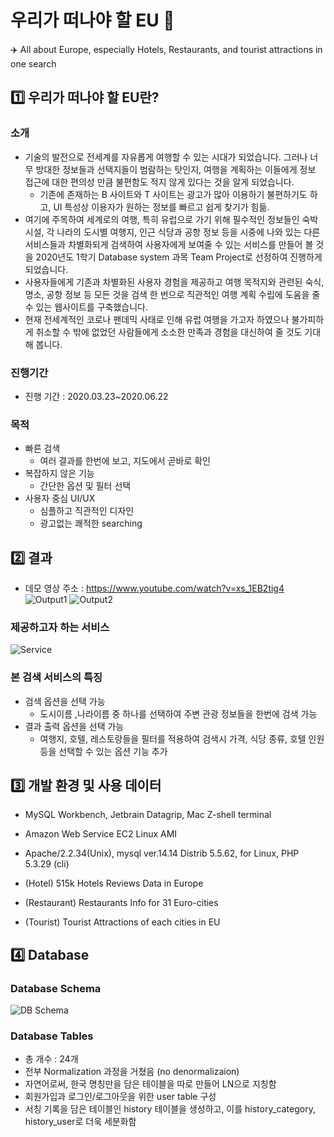 # 우리가 떠나야 할 EU 🌴
✈️ All about Europe, especially Hotels, Restaurants, and tourist attractions in one search
## 1️⃣ 우리가 떠나야 할 EU란?
### 소개
- 기술의 발전으로 전세계를 자유롭게 여행할 수 있는 시대가 되었습니다. 그러나 너무 방대한 정보들과 선택지들이 범람하는 탓인지, 여행을 계획하는 이들에게 정보 접근에 대한 편의성 만큼 불편함도 적지 않게 있다는 것을 알게 되었습니다.
  - 기존에 존재하는 B 사이트와 T 사이트는 광고가 많아 이용하기 불편하기도 하고, UI 특성상 이용자가 원하는 정보를 빠르고 쉽게 찾기가 힘듦.
- 여기에 주목하여 세계로의 여행, 특히 유럽으로 가기 위해 필수적인 정보들인 숙박시설, 각 나라의 도시별 여행지, 인근 식당과 공항 정보 등을 시중에 나와 있는 다른 서비스들과 차별화되게 검색하여 사용자에게 보여줄 수 있는 서비스를 만들어 볼 것을 2020년도 1학기 Database system 과목 Team Project로 선정하여 진행하게 되었습니다. 
- 사용자들에게 기존과 차별화된 사용자 경험을 제공하고 여행 목적지와 관련된 숙식, 명소, 공항 정보 등 모든 것을 검색 한 번으로 직관적인 여행 계획 수립에 도움을 줄 수 있는 웹사이트를 구축했습니다. 
- 현재 전세계적인 코로나 팬데믹 사태로 인해 유럽 여행을 가고자 하였으나 불가피하게 취소할 수 밖에 없었던 사람들에게 소소한 만족과 경험을 대신하여 줄 것도 기대해 봅니다.
### 진행기간
- 진행 기간 :  2020.03.23~2020.06.22
### 목적
- 빠른 검색
  - 여러 결과를 한번에 보고, 지도에서 곧바로 확인
- 복잡하지 않은 기능
  - 간단한 옵션 및 필터 선택
- 사용자 중심 UI/UX
  - 심플하고 직관적인 디자인
  - 광고없는 쾌적한 searching

## 2️⃣ 결과
- 데모 영상 주소 : https://www.youtube.com/watch?v=xs_1EB2tig4
![Output1](https://user-images.githubusercontent.com/29566893/127650332-0b31b9a9-2f6b-4cb6-bd15-efe05dbc0939.png)
![Output2](https://user-images.githubusercontent.com/29566893/127650470-507befba-5ced-4c14-af73-9f3d9b7d3651.png)
### 제공하고자 하는 서비스
![Service](https://user-images.githubusercontent.com/29566893/127650023-6e2e1790-38ea-4d46-90ad-135c97ad5cb3.png)
### 본 검색 서비스의 특징
- 검색 옵션을 선택 가능
  - 도시이름 ,나라이름 중 하나를 선택하여 주변 관광 정보들을 한번에 검색 가능
- 결과 출력 옵션을 선택 가능
  - 여행지, 호텔, 레스토랑들을 필터를 적용하여 검색시 가격, 식당 종류, 호텔 인원 등을 선택할 수 있는 옵션 기능 추가

## 3️⃣ 개발 환경 및 사용 데이터
- MySQL Workbench, Jetbrain Datagrip, Mac Z-shell terminal
- Amazon Web Service EC2 Linux AMI
- Apache/2.2.34(Unix), mysql ver.14.14 Distrib 5.5.62, for Linux, PHP 5.3.29 (cli)

- (Hotel) 515k Hotels Reviews Data in Europe
- (Restaurant) Restaurants Info for 31 Euro-cities
- (Tourist) Tourist Attractions of each cities in EU

## 4️⃣ Database
### Database Schema
![DB Schema](https://user-images.githubusercontent.com/29566893/127652366-50bc44f5-b226-41ad-91e1-272d859f0e13.png)

### Database Tables
- 총 개수 : 24개
- 전부 Normalization 과정을 거쳤음 (no denormalizaion)
- 자연어로써, 한국 명칭만을 담은 테이블을 따로 만들어 LN으로 지칭함
- 회원가입과 로그인/로그아웃을 위한 user table 구성
- 서칭 기록을 담은 테이블인 history 테이블을 생성하고, 이를 history_category, history_user로 더욱 세분화함
